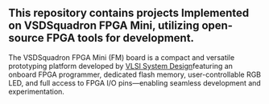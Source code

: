 ## This repository contains projects Implemented on VSDSquadron FPGA Mini, utilizing open-source FPGA tools for development.
The VSDSquadron FPGA Mini (FM) board is a compact and versatile prototyping platform developed by [VLSI System Design](https://www.vlsisystemdesign.com/)featuring an onboard FPGA programmer, dedicated flash memory, user-controllable RGB LED, and full access to FPGA I/O pins—enabling seamless development and experimentation.